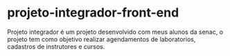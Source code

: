 # projeto-integrador-front-end
Projeto integrador é um projeto desenvolvido com meus alunos da senac, o projeto tem como objetivo realizar agendamentos de laboratorios, cadastros de instrutores e cursos.
